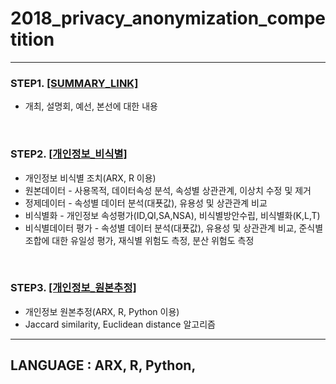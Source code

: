 # 2018_privacy_anonymization_competition

----

### STEP1. [[SUMMARY_LINK]](https://github.com/zel0rd/2018_privacy_anonymization_competition/blob/master/Summary.md)
- 개최, 설명회, 예선, 본선에 대한 내용
  
<br>

### STEP2. [[개인정보_비식별]](https://github.com/zel0rd/2018_privacy_anonymization_competition/tree/master/1.예선)
- 개인정보 비식별 조치(ARX, R 이용)  
- 원본데이터 - 사용목적, 데이터속성 분석, 속성별 상관관계, 이상치 수정 및 제거  
- 정제데이터 - 속성별 데이터 분석(대푯값), 유용성 및 상관관계 비교  
- 비식별화 - 개인정보 속성평가(ID,QI,SA,NSA), 비식별방안수립, 비식별화(K,L,T)
- 비식별데이터 평가 - 속성별 데이터 분석(대푯값), 유용성 및 상관관계 비교, 준식별 조합에 대한 유일성 평가, 재식별 위험도 측정, 분산 위험도 측정 
  
<br>

### STEP3. [[개인정보_원본추정]](https://github.com/zel0rd/2018_privacy_anonymization_competition/tree/master/2.본선)
- 개인정보 원본추정(ARX, R, Python 이용)  
- Jaccard similarity, Euclidean distance 알고리즘
----

## LANGUAGE : ARX, R, Python,
